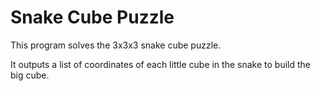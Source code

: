 Snake Cube Puzzle
======

This program solves the 3x3x3 snake cube puzzle.

It outputs a list of coordinates of each little cube in the snake to build the big cube.
